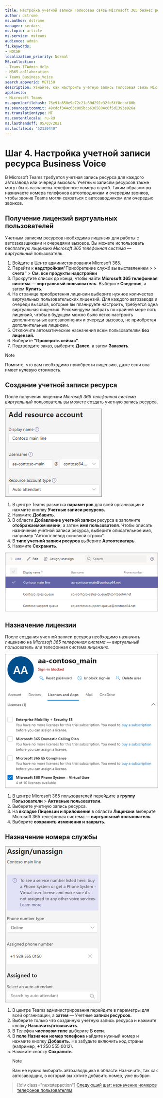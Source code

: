```yaml
---
title: Настройка учетной записи Голосовая связь Microsoft 365 бизнес ресурса
author: dstrome
ms.author: dstrome
manager: serdars
ms.topic: article
ms.service: msteams
audience: admin
f1.keywords:
- NOCSH
localization_priority: Normal
MS.collection:
- Teams_ITAdmin_Help
- M365-collaboration
- Teams_Business_Voice
search.appverid: MET150
description: Узнайте, как настроить учетную запись Голосовая связь Microsoft 365 бизнес ресурсов для использования с автоотчетами.
appliesto:
- Microsoft Teams
ms.openlocfilehash: 76e91a650e9e72c21a39d292e32fe5ff8ecbf80b
ms.sourcegitcommit: 49cdcf344c63c805bcb6365804c6f5d1393e926a
ms.translationtype: MT
ms.contentlocale: ru-RU
ms.lasthandoff: 05/03/2021
ms.locfileid: "52130440"
---
```

# <a name="step-4-set-up-a-business-voice-resource-account"></a>Шаг 4. Настройка учетной записи ресурса Business Voice

В Microsoft Teams требуется учетная запись ресурса для каждого автозавода или очереди вызовов. Учетным записям ресурсов также могут быть назначены телефонные номера служб. Таким образом вы назначаете номера телефонов автоотводчикам и очередям звонков, чтобы звонив Teams могли связаться с автозаводчиком или очередью звонков.

## <a name="obtain-virtual-user-licenses"></a>Получение лицензий виртуальных пользователей

Учетным записям ресурсов необходима лицензия для работы с автозаказщиками и очередями вызовов. Вы можете использовать бесплатную *лицензию Microsoft 365 телефонная система — виртуальный* пользователь.

1. Войдите в Центр администрирования Microsoft 365.
2. Перейти к **надстройкам**"Приобретение служб вы выставлением  >    >  **счета"**  >  **См. все продукты надстройки**
3. Прокрутите список до конца, чтобы найти **Microsoft 365 телефонная система — виртуальный пользователь.** Выберите **Сведения**, а затем **Купить**.
4. На странице приобретения лицензии выберите нужное количество виртуальных пользовательских лицензий. Для каждого автозавода и очереди вызовов, которые вы планируете настроить, требуется одна виртуальная лицензия. Рекомендуем выбрать по крайней мере пять лицензий, чтобы в будущем можно было легко настроить дополнительных автозаполнения и очереди вызовов, не приобретая дополнительные лицензии.
5. Отключите автоматические назначения всем пользователям **без лицензий.**
6. Выберите **"Проверить сейчас"**.
7. Подтвердите заказ, выберите **Далее**, а затем **Заказать**.

> [!NOTE]
> Помните, что вам  необходимо приобрести лицензию, даже если она имеет нулевую стоимость.

## <a name="create-a-resource-account"></a>Создание учетной записи ресурса

После получения лицензии *Microsoft 365 телефонная система виртуальный* пользователь вы можете создать учетную запись ресурса.

![Снимок экрана: добавление пользовательского интерфейса учетной записи ресурса](../media/resource-account-add.png)

1. В центре Teams разметка **параметров** для всей организации и нажмите кнопку **Учетные записи ресурсов.**
2. Нажмите **Добавить**.
3. В области **Добавление учетной записи** ресурса в заполните **отображаемом имени**, а затем **имя пользователя**. Чтобы описать назначение учетной записи ресурса, выберите описательное имя, например "Автоотслевод основной строки".
4. В **типе учетной записи ресурса** выберите **Автоотекатарь**.
5. Нажмите **Сохранить**.

![Снимок экрана: список учетных записей ресурсов](../media/resource-accounts-page.png)

## <a name="assign-a-license"></a>Назначение лицензии

После создания учетной записи ресурса необходимо назначить лицензию на *Microsoft 365 телефонная система —* виртуальный пользователь или телефонная система *лицензию.*

![Снимок экрана: пользовательский интерфейс назначения лицензий в центре Microsoft 365 администрирования](../media/resource-account-assign-virtual-user-license.png)

1. В центре Microsoft 365 пользователей перейдите в **группу Пользователи**  >  **Активные пользователи**.
2. Выберите учетную запись ресурса.
1. На **вкладке Лицензии и приложения** в области **Лицензии** выберите Microsoft 365 телефонная система **— виртуальный пользователь**.
1. Выберите **сохранить изменения и** **закрыть**.

## <a name="assign-a-service-number"></a>Назначение номера службы

![Снимок экрана: пользовательский интерфейс назначения номера службы](../media/resource-account-assign-phone-number.png)

1. В центре Teams администрирования перейдите в параметры для всей организации, а **затем** — Учетные **записи ресурсов.** 
1. Выберите только что созданную учетную запись ресурса и нажмите кнопку **Назначить/отозначить**.
1. В Телефон **числовом типе** выберите В **сети**.
1. В **поле Назначен номер телефона** найдите нужный номер и нажмите кнопку **Добавить.** Не забудьте включить код страны (например, **+1** 250 555 0012).
1. Нажмите кнопку **Сохранить**.
    > [!NOTE]
    > Вам не нужно выбирать автозаводщика в области Назначить, так как автозаводщик, в который вы хотите добавить номер, уже выбран. 

> [!div class="nextstepaction"]
> [Следующий шаг: назначение номеров телефонов пользователям](set-up-assign-numbers.md)
